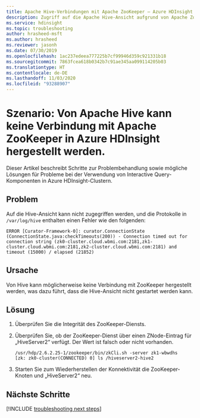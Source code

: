 ```yaml
---
title: Apache Hive-Verbindungen mit Apache ZooKeeper – Azure HDInsight
description: Zugriff auf die Apache Hive-Ansicht aufgrund von Apache Zookeeper-Problemen in Azure HDInsight nicht möglich
ms.service: hdinsight
ms.topic: troubleshooting
author: hrasheed-msft
ms.author: hrasheed
ms.reviewer: jasonh
ms.date: 07/30/2019
ms.openlocfilehash: 1ac237edeea777225b7cf99946d359c921331b18
ms.sourcegitcommit: 7863fcea618b0342b7c91ae345aa099114205b03
ms.translationtype: HT
ms.contentlocale: de-DE
ms.lasthandoff: 11/03/2020
ms.locfileid: "93288907"
---
```

# <a name="scenario-apache-hive-fails-to-establish-a-connection-to-apache-zookeeper-in-azure-hdinsight"></a>Szenario: Von Apache Hive kann keine Verbindung mit Apache ZooKeeper in Azure HDInsight hergestellt werden.

Dieser Artikel beschreibt Schritte zur Problembehandlung sowie mögliche Lösungen für Probleme bei der Verwendung von Interactive Query-Komponenten in Azure HDInsight-Clustern.

## <a name="issue"></a>Problem

Auf die Hive-Ansicht kann nicht zugegriffen werden, und die Protokolle in `/var/log/hive` enthalten einen Fehler wie den folgenden:

```
ERROR [Curator-Framework-0]: curator.ConnectionState (ConnectionState.java:checkTimeouts(200)) - Connection timed out for connection string (zk0-cluster.cloud.wbmi.com:2181,zk1-cluster.cloud.wbmi.com:2181,zk2-cluster.cloud.wbmi.com:2181) and timeout (15000) / elapsed (21852)
```

## <a name="cause"></a>Ursache

Von Hive kann möglicherweise keine Verbindung mit ZooKeeper hergestellt werden, was dazu führt, dass die Hive-Ansicht nicht gestartet werden kann.

## <a name="resolution"></a>Lösung

1. Überprüfen Sie die Integrität des ZooKeeper-Diensts.

1. Überprüfen Sie, ob der ZooKeeper-Dienst über einen ZNode-Eintrag für „HiveServer2“ verfügt. Der Wert ist falsch oder nicht vorhanden.

    ```
    /usr/hdp/2.6.2.25-1/zookeeper/bin/zkCli.sh -server zk1-wbwdhs
    [zk: zk0-cluster(CONNECTED) 0] ls /hiveserver2-hive2
    ```

1. Starten Sie zum Wiederherstellen der Konnektivität die ZooKeeper-Knoten und „HiveServer2“ neu.

## <a name="next-steps"></a>Nächste Schritte

[!INCLUDE [troubleshooting next steps](../../../includes/hdinsight-troubleshooting-next-steps.md)]